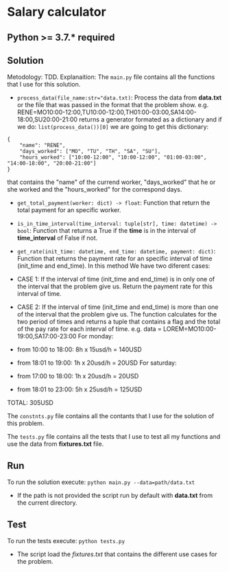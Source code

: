 # Salary calculator
## Python >= 3.7.* required

## Solution
Metodology: TDD.
Explanaition: 
The `main.py` file contains all the functions that I use for this solution.

- `process_data(file_name:str="data.txt)`: Process the data from **data.txt** or the file that was passed in the format that
the problem show. e.g. RENE=MO10:00-12:00,TU10:00-12:00,TH01:00-03:00,SA14:00-18:00,SU20:00-21:00
returns a generator formated as a dictionary and if we do: `list(process_data())[0]` we are going to get this dictionary:
```
{
    "name": "RENE", 
    "days_worked": ["MO", "TU", "TH", "SA", "SU"],
    "hours_worked": ["10:00-12:00", "10:00-12:00", "01:00-03:00", "14:00-18:00", "20:00-21:00"]
}
```
that contains the "name" of the currend worker, "days_worked" that he or she worked and the "hours_worked"
for the correspond days.

- `get_total_payment(worker: dict) -> float`: Function that return the total payment for an
specific worker.

- `is_in_time_interval(time_interval: tuple[str], time: datetime) -> bool`: Function that returns a True
if the **time** is in the interval of **time_interval** of False if not.

- `get_rate(init_time: datetime, end_time: datetime, payment: dict)`: Function that returns the
payment rate for an specific interval of time (init_time and end_time).
In this method We have two diferent cases:
- CASE 1: If the interval of time (init_time and end_time) is in only one of the interval
that the problem give us. Return the payment rate for this interval of time.
- CASE 2: If the interval of time (init_time and end_time) is more than one of the interval
that the problem give us. The function calculates for the two period of times and returns a tuple
that contains a flag and the total of the pay rate for each interval of time. e.g.
data = LOREM=MO10:00-19:00,SA17:00-23:00
For monday:
- from 10:00 to 18:00: 8h x 15usd/h = 140USD
- from 18:01 to 19:00: 1h x 20usd/h = 20USD
For saturday:
- from 17:00 to 18:00: 1h x 20usd/h = 20USD
- from 18:01 to 23:00: 5h x 25usd/h = 125USD 

TOTAL: 305USD


The `constnts.py` file contains all the contants that I use for the solution of this problem.

The `tests.py` file contains all the tests that I use to test all my functions and use the data
from **fixtures.txt** file.

## Run
   To run the solution execute:
    `python main.py --data=path/data.txt`


   - If the path is not provided the script run by default with **data.txt** from the current directory.

## Test
   To run the tests execute:
    `python tests.py`

   - The script load the *fixtures.txt* that contains the different use cases for the problem.
